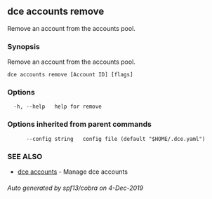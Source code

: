 ## dce accounts remove

Remove an account from the accounts pool.

### Synopsis

Remove an account from the accounts pool.

```
dce accounts remove [Account ID] [flags]
```

### Options

```
  -h, --help   help for remove
```

### Options inherited from parent commands

```
      --config string   config file (default "$HOME/.dce.yaml")
```

### SEE ALSO

* [dce accounts](dce_accounts.md)	 - Manage dce accounts

###### Auto generated by spf13/cobra on 4-Dec-2019

